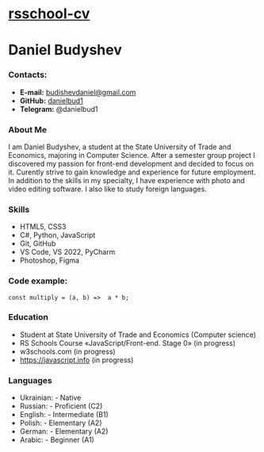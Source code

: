 # [rsschool-cv](https://danielbud1.github.io/rsschool-cv/cv)

# Daniel Budyshev

### Contacts:

* **E-mail:** budishevdaniel@gmail.com
* **GitHub:** [danielbud1](https://github.com/danielbud1) 
* **Telegram:** @danielbud1 

### About Me

I am Daniel Budyshev, a student at the State University of Trade and Economics, majoring in Computer Science. After a semester group project I discovered my passion for front-end development and decided to focus on it. Curently strive to gain knowledge and experience for future employment. In addition to the skills in my specialty, I have experience with photo and video editing software. I also like to study foreign languages.

### Skills
*  HTML5, CSS3
*  C#, Python, JavaScript
*  Git, GitHub
*  VS Code, VS 2022, PyCharm
*  Photoshop, Figma

### Code example:
```
const multiply = (a, b) =>  a * b;
```

### Education

* Student at State University of Trade and Economics (Computer science) 
* RS Schools Course «JavaScript/Front-end. Stage 0» (in progress)
* w3schools.com (in progress)
* https://javascript.info (in progress)

### Languages

* Ukrainian: - Native
* Russian: - Proficient (C2)
* English: - Intermediate (B1)
* Polish: - Elementary (A2)
* German: - Elementary (A2)
* Arabic: - Beginner (A1)
